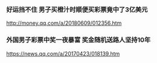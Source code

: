 ### 好运挡不住 男子买橙汁时顺便买彩票竟中了3亿美元
http://money.qq.com/a/20180609/012356.htm
### 外国男子彩票中奖一夜暴富 奖金随机送路人坚持10年
https://news.qq.com/a/20170423/018139.htm